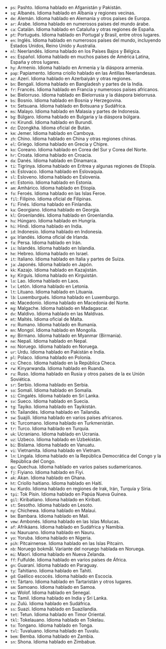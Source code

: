- `ps`: Pashto. Idioma hablado en Afganistán y Pakistán.
- `sq`: Albanés. Idioma hablado en Albania y regiones vecinas.
- `de`: Alemán. Idioma hablado en Alemania y otros países de Europa.
- `ar`: Árabe. Idioma hablado en numerosos países del mundo árabe.
- `ca`: Catalán. Idioma hablado en Cataluña y otras regiones de España.
- `pt`: Portugués. Idioma hablado en Portugal y Brasil, entre otros lugares.
- `en`: Inglés. Idioma hablado en numerosos países del mundo, incluyendo Estados Unidos, Reino Unido y Australia.
- `nl`: Neerlandés. Idioma hablado en los Países Bajos y Bélgica.
- `es`: Español. Idioma hablado en muchos países de América Latina, España y otros lugares.
- `hy`: Armenio. Idioma hablado en Armenia y la diáspora armenia.
- `pap`: Papiamento. Idioma criollo hablado en las Antillas Neerlandesas.
- `az`: Azerí. Idioma hablado en Azerbaiyán y otras regiones.
- `bn`: Bengalí. Idioma hablado en Bangladesh y partes de la India.
- `fr`: Francés. Idioma hablado en Francia y numerosos países africanos.
- `be`: Bielorruso. Idioma hablado en Bielorrusia y la diáspora bielorrusa.
- `bs`: Bosnio. Idioma hablado en Bosnia y Herzegovina.
- `tn`: Setsuana. Idioma hablado en Botsuana y Sudáfrica.
- `ms`: Malayo. Idioma hablado en Malasia y partes de Indonesia.
- `bg`: Búlgaro. Idioma hablado en Bulgaria y la diáspora búlgara.
- `rn`: Kirundi. Idioma hablado en Burundi.
- `dz`: Dzongkha. Idioma oficial de Bután.
- `km`: Jemer. Idioma hablado en Camboya.
- `zh`: Chino. Idioma hablado en China y otras regiones chinas.
- `el`: Griego. Idioma hablado en Grecia y Chipre.
- `ko`: Coreano. Idioma hablado en Corea del Sur y Corea del Norte.
- `hr`: Croata. Idioma hablado en Croacia.
- `da`: Danés. Idioma hablado en Dinamarca.
- `ti`: Tigrinya. Idioma hablado en Eritrea y algunas regiones de Etiopía.
- `sk`: Eslovaco. Idioma hablado en Eslovaquia.
- `sl`: Esloveno. Idioma hablado en Eslovenia.
- `et`: Estonio. Idioma hablado en Estonia.
- `am`: Amhárico. Idioma hablado en Etiopía.
- `fo`: Feroés. Idioma hablado en las Islas Feroe.
- `fil`: Filipino. Idioma oficial de Filipinas.
- `fi`: Finés. Idioma hablado en Finlandia.
- `ka`: Georgiano. Idioma hablado en Georgia.
- `kl`: Groenlandés. Idioma hablado en Groenlandia.
- `hu`: Húngaro. Idioma hablado en Hungría.
- `hi`: Hindi. Idioma hablado en India.
- `id`: Indonesio. Idioma hablado en Indonesia.
- `ga`: Irlandés. Idioma oficial de Irlanda.
- `fa`: Persa. Idioma hablado en Irán.
- `is`: Islandés. Idioma hablado en Islandia.
- `he`: Hebreo. Idioma hablado en Israel.
- `it`: Italiano. Idioma hablado en Italia y partes de Suiza.
- `ja`: Japonés. Idioma hablado en Japón.
- `kk`: Kazajo. Idioma hablado en Kazajistán.
- `ky`: Kirguís. Idioma hablado en Kirguistán.
- `lo`: Lao. Idioma hablado en Laos.
- `lv`: Letón. Idioma hablado en Letonia.
- `lt`: Lituano. Idioma hablado en Lituania.
- `lb`: Luxemburgués. Idioma hablado en Luxemburgo.
- `mk`: Macedonio. Idioma hablado en Macedonia del Norte.
- `mg`: Malgache. Idioma hablado en Madagascar.
- `dv`: Maldivo. Idioma hablado en las Maldivas.
- `mt`: Maltés. Idioma oficial de Malta.
- `ro`: Rumano. Idioma hablado en Rumanía.
- `mn`: Mongol. Idioma hablado en Mongolia.
- `my`: Birmano. Idioma hablado en Myanmar (Birmania).
- `ne`: Nepalí. Idioma hablado en Nepal.
- `no`: Noruego. Idioma hablado en Noruega.
- `ur`: Urdu. Idioma hablado en Pakistán e India.
- `pl`: Polaco. Idioma hablado en Polonia.
- `cs`: Checo. Idioma hablado en la República Checa.
- `rw`: Kinyarwanda. Idioma hablado en Ruanda.
- `ru`: Ruso. Idioma hablado en Rusia y otros países de la ex Unión Soviética.
- `sr`: Serbio. Idioma hablado en Serbia.
- `so`: Somalí. Idioma hablado en Somalia.
- `si`: Cingalés. Idioma hablado en Sri Lanka.
- `sv`: Sueco. Idioma hablado en Suecia.
- `tg`: Tayiko. Idioma hablado en Tayikistán.
- `th`: Tailandés. Idioma hablado en Tailandia.
- `sw`: Suajili. Idioma hablado en varios países africanos.
- `tk`: Turcomano. Idioma hablado en Turkmenistán.
- `tr`: Turco. Idioma hablado en Turquía.
- `uk`: Ucraniano. Idioma hablado en Ucrania.
- `uz`: Uzbeco. Idioma hablado en Uzbekistán.
- `bi`: Bislama. Idioma hablado en Vanuatu.
- `vi`: Vietnamita. Idioma hablado en Vietnam.
- `ln`: Lingala. Idioma hablado en la República Democrática del Congo y la República del Congo.
- `qu`: Quechua. Idioma hablado en varios países sudamericanos.
- `fj`: Fiyiano. Idioma hablado en Fiyi.
- `ak`: Akan. Idioma hablado en Ghana.
- `ht`: Criollo haitiano. Idioma hablado en Haití.
- `ku`: Kurdo. Idioma hablado en regiones de Irak, Irán, Turquía y Siria.
- `tpi`: Tok Pisin. Idioma hablado en Papúa Nueva Guinea.
- `gil`: Kiribatiano. Idioma hablado en Kiribati.
- `st`: Sesotho. Idioma hablado en Lesoto.
- `ny`: Chichewa. Idioma hablado en Malaui.
- `bm`: Bambara. Idioma hablado en Malí.
- `vmw`: Ambonés. Idioma hablado en las Islas Molucas.
- `af`: Afrikáans. Idioma hablado en Sudáfrica y Namibia.
- `na`: Nauruano. Idioma hablado en Nauru.
- `yo`: Yoruba. Idioma hablado en Nigeria.
- `pih`: Pitcairnense. Idioma hablado en las Islas Pitcairn.
- `nb`: Noruego bokmål. Variante del noruego hablada en Noruega.
- `mi`: Maorí. Idioma hablado en Nueva Zelanda.
- `ff`: Fulfulde. Idioma hablado en varios países de África.
- `gn`: Guaraní. Idioma hablado en Paraguay.
- `ty`: Tahitiano. Idioma hablado en Tahití.
- `gd`: Gaélico escocés. Idioma hablado en Escocia.
- `tt`: Tártaro. Idioma hablado en Tartaristán y otros lugares.
- `sm`: Samoano. Idioma hablado en Samoa.
- `wo`: Wolof. Idioma hablado en Senegal.
- `ta`: Tamil. Idioma hablado en India y Sri Lanka.
- `zu`: Zulú. Idioma hablado en Sudáfrica.
- `ss`: Suazi. Idioma hablado en Suazilandia.
- `tet`: Tetun. Idioma hablado en Timor Oriental.
- `tkl`: Tokelauano. Idioma hablado en Tokelau.
- `to`: Tongano. Idioma hablado en Tonga.
- `tvl`: Tuvaluano. Idioma hablado en Tuvalu.
- `bem`: Bemba. Idioma hablado en Zambia.
- `sn`: Shona. Idioma hablado en Zimbabue.
